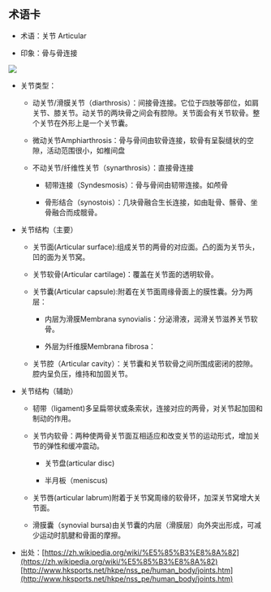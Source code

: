 
术语卡
-

- 术语：关节 Articular

- 印象：骨与骨连接

![](https://www.visiblebody.com/hs-fs/hub/189659/file-2382117471-jpg/Learn_Articles/Skeleton_System/Set_5_Joints/2B-Joints-Structure-and-Function-1232W.jpg?t=1517519647020&width=638&height=903&name=2B-Joints-Structure-and-Function-1232W.jpg)

- 关节类型：

  - 动关节/滑膜关节（diarthrosis）：间接骨连接。它位于四肢等部位，如肩关节、膝关节。动关节的两块骨之间会有腔隙。关节面会有关节软骨。整个关节在外形上是一个关节囊。
  
  - 微动关节Amphiarthrosis：骨与骨间由软骨连接，软骨有呈裂缝状的空隙，活动范围很小，如椎间盘
  
  - 不动关节/纤维性关节（synarthrosis）：直接骨连接
  
     - 韧带连接（Syndesmosis）：骨与骨间由韧带连接。如颅骨
     
     - 骨形结合（synostois）：几块骨融合生长连接，如由耻骨、髂骨、坐骨融合而成髋骨。
     
- 关节结构（主要）

  - 关节面(Articular surface):组成关节的两骨的对应面。凸的面为关节头，凹的面为关节窝。
  
  - 关节软骨(Articular cartilage)：覆盖在关节面的透明软骨。
  
  - 关节囊(Articular capsule):附着在关节面周缘骨面上的膜性囊。分为两层：
  
     - 内层为滑膜Membrana synovialis：分泌滑液，润滑关节滋养关节软骨。
     
     - 外层为纤维膜Membrana fibrosa：
     
  - 关节腔（Articular cavity）：关节囊和关节软骨之间所围成密闭的腔隙。腔内呈负压，维持和加固关节。

- 关节结构（辅助）
 
  - 韧带（ligament)多呈扁带状或条索状，连接对应的两骨，对关节起加固和制动的作用。
  
  - 关节内软骨：两种使两骨关节面互相适应和改变关节的运动形式，增加关节的弹性和缓冲震动。
  
      - 关节盘(articular disc)
      
      - 半月板（meniscus)
 
  - 关节唇(articular labrum)附着于关节窝周缘的软骨环，加深关节窝增大关节面。
  
  - 滑膜囊（synovial bursa)由关节囊的内层（滑膜层）向外突出形成，可减少运动时肌腱和骨面的摩擦。

- 出处：[https://zh.wikipedia.org/wiki/%E5%85%B3%E8%8A%82](https://zh.wikipedia.org/wiki/%E5%85%B3%E8%8A%82) [http://www.hksports.net/hkpe/nss_pe/human_body/joints.htm](http://www.hksports.net/hkpe/nss_pe/human_body/joints.htm)

